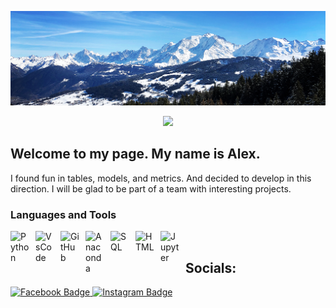 ![My banner][akialema-banner-image]

<p align="center">
  <a href="https://git.io/typing-svg">
    <img src="https://readme-typing-svg.demolab.com/?lines=Data%20Science%20newbie;Open%20minded%20person;Good%20team%20player;Keep%20moving%20up%20↑&font=Press+Start+2P&center=true&width=580&height=45&color=FFD700&vCenter=true&pause=1000&size=22" /></a>
</p>

## Welcome to my page. My name is Alex.

I found fun in tables, models, and metrics. And decided to develop in this direction. I will be glad to be part of a team with interesting projects.

### Languages and Tools

<img alt="Python" width="30px" style="float: left; padding-right:10px;" src="https://user-images.githubusercontent.com/74038190/212257472-08e52665-c503-4bd9-aa20-f5a4dae769b5.gif"/>
<img alt="VsCode" width="30px" style="float: left; padding-right:10px;" src="https://user-images.githubusercontent.com/74038190/212257465-7ce8d493-cac5-494e-982a-5a9deb852c4b.gif"/>
<img alt="GitHub" width="30px" style="float: left; padding-right:10px;" src="https://user-images.githubusercontent.com/74038190/212257468-1e9a91f1-b626-4baa-b15d-5c385dfa7ed2.gif"/>
<img alt="Anaconda" width="30px" style="float: left; padding-right:10px;" src="https://cdn.jsdelivr.net/gh/devicons/devicon@latest/icons/anaconda/anaconda-original.svg"/>
<img alt="SQL" width="30px" style="float: left; padding-right:10px;" src="https://cdn.jsdelivr.net/gh/devicons/devicon@latest/icons/azuresqldatabase/azuresqldatabase-original.svg"/>
<img alt="HTML" width="30px" style="float: left; padding-right:10px;" src="https://cdn.jsdelivr.net/gh/devicons/devicon/icons/html5/html5-plain.svg"/>
<img alt="Jupyter" width="30px" style="float: left; padding-right:10px;" src="https://cdn.jsdelivr.net/gh/devicons/devicon@latest/icons/jupyter/jupyter-original-wordmark.svg"/>

<br>

## Socials:

<div id="badges" align="left">
  <a href="https://www.facebook.com/profile.php?id=100001132424287">
    <img src="https://img.shields.io/badge/Facebook-1877F2?style=for-the-badge&logo=facebook&logoColor=white" alt="Facebook Badge"/>
  </a>
  <a href="https://www.instagram.com/jlemyp4uk/">
    <img src="https://img.shields.io/badge/Instagram-E4405F?style=for-the-badge&logo=instagram&logoColor=white" alt="Instagram Badge"/>
  </a>
</div>

<!--^Links^-->
[akialema-banner-image]: bannerimage.jpg
